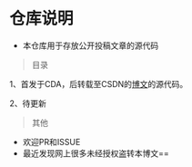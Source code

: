 # 仓库说明
* 本仓库用于存放公开投稿文章的源代码

> 目录

1、首发于CDA，后转载至CSDN的[博文](https://mp.weixin.qq.com/s/3AWWx_q-161CVUi3iETteQ)的源代码。  

2、待更新


> 其他

* 欢迎PR和ISSUE
* 最近发现网上很多未经授权盗转本博文==


